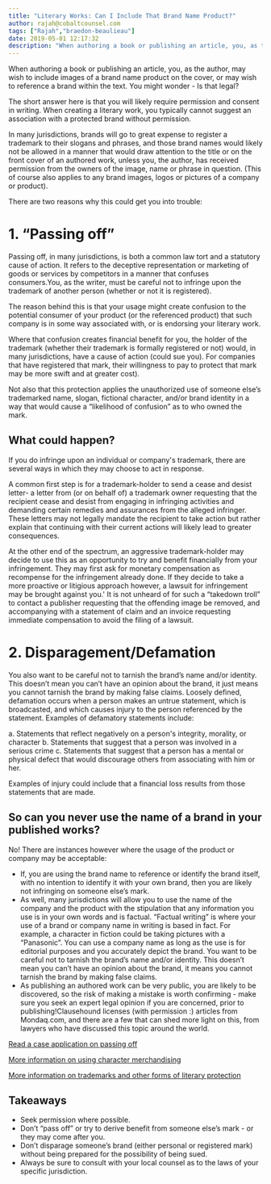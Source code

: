```yaml
---
title: "Literary Works: Can I Include That Brand Name Product?"
author: rajah@cobaltcounsel.com
tags: ["Rajah","braedon-beaulieau"]
date: 2019-05-01 12:17:32
description: "When authoring a book or publishing an article, you, as the author, may wish to include images of a brand name product on the cover, or may wish to reference a brand within the text.  You might wond..."
---
```


When authoring a book or publishing an article, you, as the author, may wish to include images of a brand name product on the cover, or may wish to reference a brand within the text.  You might wonder - Is that legal?

The short answer here is that you will likely require permission and consent in writing. When creating a literary work, you typically cannot suggest an association with a protected brand without permission.

In many jurisdictions, brands will go to great expense to register a trademark to their slogans and phrases, and those brand names would likely not be allowed in a manner that would draw attention to the title or on the front cover of an authored work, unless you, the author, has received permission from the owners of the image, name or phrase in question. (This of course also applies to any brand images, logos or pictures of a company or product).

There are two reasons why this could get you into trouble:

# 1. “Passing off”

Passing off, in many jurisdictions, is both a common law tort and a statutory cause of action. It refers to the deceptive representation or marketing of goods or services by competitors in a manner that confuses consumers.You, as the writer, must be careful not to infringe upon the trademark of another person (whether or not it is registered).

The reason behind this is that your usage might create confusion to the potential consumer of your product (or the referenced product) that such company is in some way associated with, or is endorsing your literary work.

Where that confusion creates financial benefit for you, the holder of the trademark (whether their trademark is formally registered or not) would, in many jurisdictions, have a cause of action (could sue you).  For companies that have registered that mark, their willingness to pay to protect that mark may be more swift and at greater cost).

Not also that this protection applies the unauthorized use of someone else’s trademarked name, slogan, fictional character, and/or brand identity in a way that would cause a “likelihood of confusion” as to who owned the mark.

## What could happen?

If you do infringe upon an individual or company's trademark, there are several ways in which they may choose to act in response.

A common first step is for a trademark-holder to send a cease and desist letter- a letter from (or on behalf of) a trademark owner requesting that the recipient cease and desist from engaging in infringing activities and demanding certain remedies and assurances from the alleged infringer. These letters may not legally mandate the recipient to take action but rather explain that continuing with their current actions will likely lead to greater consequences.

At the other end of the spectrum, an aggressive trademark-holder may decide to use this as an opportunity to try and benefit financially from your infringement. They may first ask for monetary compensation as recompense for the infringement already done. If they decide to take a more proactive or litigious approach however, a lawsuit for infringement may be brought against you.' It is not unheard of for such a “takedown troll” to contact a publisher requesting that the offending image be removed, and accompanying with a statement of claim and an invoice requesting immediate compensation to avoid the filing of a lawsuit.

# 2. Disparagement/Defamation

You also want to be careful not to tarnish the brand’s name and/or identity. This doesn’t mean you can’t have an opinion about the brand, it just means you cannot tarnish the brand by making false claims.  Loosely defined, defamation occurs when a person makes an untrue statement, which is broadcasted, and which causes injury to the person referenced by the statement. Examples of defamatory statements include:

a. Statements that reflect negatively on a person's integrity, morality, or character
b. Statements that suggest that a person was involved in a serious crime
c. Statements that suggest that a person has a mental or physical defect that would discourage others from associating with him or her.

Examples of injury could include that a financial loss results from those statements that are made.

## So can you never use the name of a brand in your published works?

No!   There are instances however where the usage of the product or company may be acceptable:

* If, you are using the brand name to reference or identify the brand itself, with no intention to identify it with your own brand, then you are likely not infringing on someone else’s mark.
* As well, many jurisdictions will allow you to use the name of the company and the product with the stipulation that any information you use is in your own words and is factual. “Factual writing” is where your use of a brand or company name in writing is based in fact. For example, a character in fiction could be taking pictures with a “Panasonic”. You can use a company name as long as the use is for editorial purposes and you accurately depict the brand. You want to be careful not to tarnish the brand’s name and/or identity. This doesn’t mean you can’t have an opinion about the brand, it means you cannot tarnish the brand by making false claims.
* As publishing an authored work can be very public, you are likely to be discovered, so the risk of making a mistake is worth confirming - make sure you seek an expert legal opinion if you are concerned, prior to publishing!Clausehound licenses (with permission :) articles from Mondaq.com, and there are a few that can shed more light on this, from lawyers who have discussed this topic around the world.

[Read a case application on passing off](http://www.mondaq.com/uk/x/50940/Trademark/Intellectual+Property+Passing+Off+The+Law+Does+Concern+Itself+With+Trivialities)

[More information on using character merchandising](http://www.mondaq.com/india/x/699352/Patent/Character+Merchandising+and+Personality+Endorsements+with+respect+to+the+Right+of+Publicity)

[More information on trademarks and other forms of literary protection](http://www.mondaq.com/article.asp?article_id=11860&amp;signup=true)

## Takeaways
- Seek permission where possible.
- Don’t “pass off” or try to derive benefit from someone else’s mark - or they may come after you.
- Don’t disparage someone’s brand (either personal or registered mark) without being prepared for the possibility of being sued.
- Always be sure to consult with your local counsel as to the laws of your specific jurisdiction.
